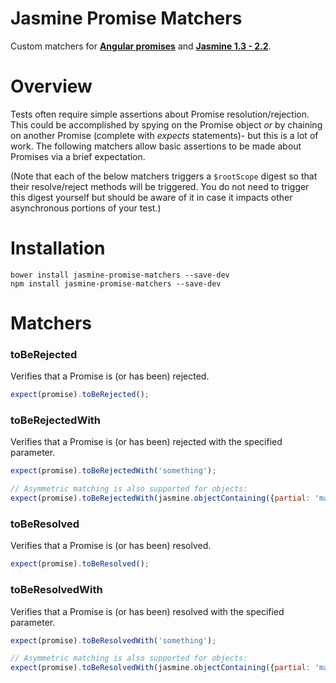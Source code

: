 Jasmine Promise Matchers
================

Custom matchers for **[Angular promises](http://docs.angularjs.org/api/ng/service/$q)** and **[Jasmine 1.3 - 2.2](https://jasmine.github.io/)**.

# Overview

Tests often require simple assertions about Promise resolution/rejection. This could be accomplished by spying on the Promise object *or* by chaining on another Promise (complete with *expects* statements)- but this is a lot of work. The following matchers allow basic assertions to be made about Promises via a brief expectation.

(Note that each of the below matchers triggers a `$rootScope` digest so that their resolve/reject methods will be triggered. You do not need to trigger this digest yourself but should be aware of it in case it impacts other asynchronous portions of your test.)


# Installation

```
bower install jasmine-promise-matchers --save-dev
npm install jasmine-promise-matchers --save-dev
```

# Matchers

### toBeRejected
Verifies that a Promise is (or has been) rejected.
```js
expect(promise).toBeRejected();
```

### toBeRejectedWith
Verifies that a Promise is (or has been) rejected with the specified parameter.
```js
expect(promise).toBeRejectedWith('something');

// Asymmetric matching is also supported for objects:
expect(promise).toBeRejectedWith(jasmine.objectContaining({partial: 'match'}));
```

### toBeResolved
Verifies that a Promise is (or has been) resolved.
```js
expect(promise).toBeResolved();
```

### toBeResolvedWith
Verifies that a Promise is (or has been) resolved with the specified parameter.
```js
expect(promise).toBeResolvedWith('something');

// Asymmetric matching is also supported for objects:
expect(promise).toBeResolvedWith(jasmine.objectContaining({partial: 'match'}));
```
